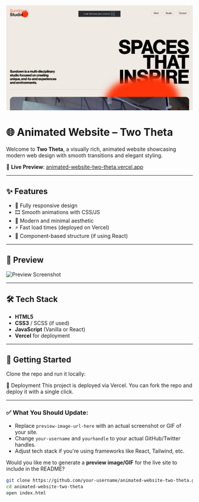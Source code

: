 ![Animated Website Screenshot](https://github.com/Amitkumar-Vaghela/Animated_website/raw/master/Screenshot%202025-07-21%20222831.png)
# 🌐 Animated Website – Two Theta

Welcome to **Two Theta**, a visually rich, animated website showcasing modern web design with smooth transitions and elegant styling.

🔗 **Live Preview**: [animated-website-two-theta.vercel.app](https://animated-website-two-theta.vercel.app)

---

## ✨ Features

- 🚀 Fully responsive design
- 🎞️ Smooth animations with CSS/JS
- 🎨 Modern and minimal aesthetic
- ⚡ Fast load times (deployed on Vercel)
- 🧩 Component-based structure (if using React)

---

## 📸 Preview

![Preview Screenshot](preview-image-url-here)

---

## 🛠️ Tech Stack

- **HTML5**
- **CSS3** / SCSS (if used)
- **JavaScript** (Vanilla or React)
- **Vercel** for deployment

---

## 🚀 Getting Started

Clone the repo and run it locally:



📌 Deployment
This project is deployed via Vercel.
You can fork the repo and deploy it with a single click.


---

### ✅ What You Should Update:
- Replace `preview-image-url-here` with an actual screenshot or GIF of your site.
- Change `your-username` and `yourhandle` to your actual GitHub/Twitter handles.
- Adjust tech stack if you're using frameworks like React, Tailwind, etc.

Would you like me to generate a **preview image/GIF** for the live site to include in the README?

```bash
git clone https://github.com/your-username/animated-website-two-theta.git
cd animated-website-two-theta
open index.html




